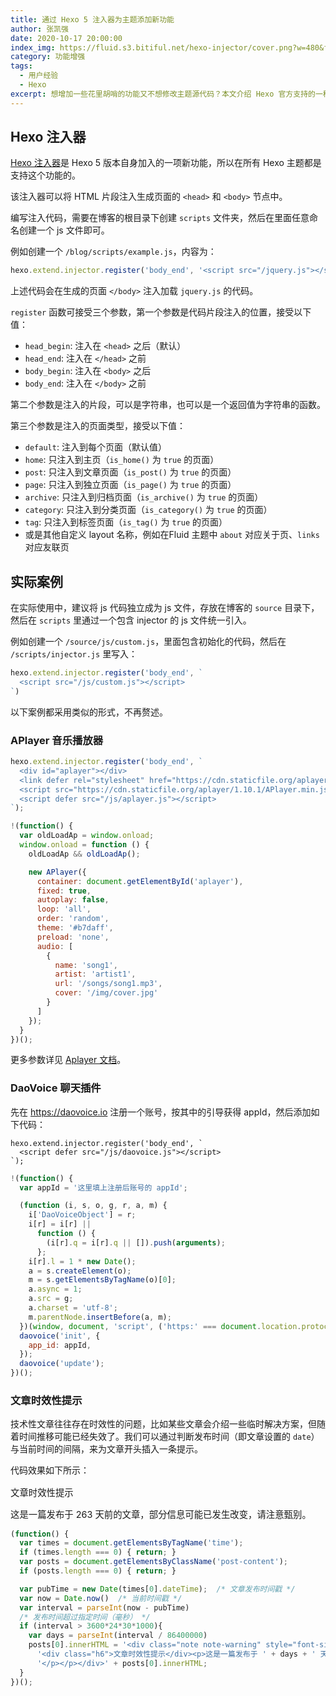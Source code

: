 ```yaml
---
title: 通过 Hexo 5 注入器为主题添加新功能
author: 张凯强
date: 2020-10-17 20:00:00
index_img: https://fluid.s3.bitiful.net/hexo-injector/cover.png?w=480&fmt=webp
category: 功能增强
tags:
  - 用户经验
  - Hexo
excerpt: 想增加一些花里胡哨的功能又不想修改主题源代码？本文介绍 Hexo 官方支持的一种无侵入式的修改方式，适用于所有主题。
---
```


## Hexo 注入器

[Hexo 注入器](https://hexo.io/zh-cn/api/injector.html)是 Hexo 5 版本自身加入的一项新功能，所以在所有 Hexo 主题都是支持这个功能的。

该注入器可以将 HTML 片段注入生成页面的 `<head>` 和 `<body>` 节点中。

编写注入代码，需要在博客的根目录下创建 `scripts` 文件夹，然后在里面任意命名创建一个 js 文件即可。

例如创建一个 `/blog/scripts/example.js`，内容为：

```javascript
hexo.extend.injector.register('body_end', '<script src="/jquery.js"></script>', 'default');
```

上述代码会在生成的页面 `</body>` 注入加载 `jquery.js` 的代码。

`register` 函数可接受三个参数，第一个参数是代码片段注入的位置，接受以下值：  
- `head_begin`: 注入在 `<head>` 之后（默认）  
- `head_end`: 注入在 `</head>` 之前  
- `body_begin`: 注入在 `<body>` 之后  
- `body_end`: 注入在 `</body>` 之前  

第二个参数是注入的片段，可以是字符串，也可以是一个返回值为字符串的函数。

第三个参数是注入的页面类型，接受以下值：  
- `default`: 注入到每个页面（默认值）  
- `home`: 只注入到主页（`is_home()` 为 `true` 的页面）  
- `post`: 只注入到文章页面（`is_post()` 为 `true` 的页面）  
- `page`: 只注入到独立页面（`is_page()` 为 `true` 的页面）  
- `archive`: 只注入到归档页面（`is_archive()` 为 `true` 的页面）  
- `category`: 只注入到分类页面（`is_category()` 为 `true` 的页面）  
- `tag`: 只注入到标签页面（`is_tag()` 为 `true` 的页面）  
- 或是其他自定义 layout 名称，例如在Fluid 主题中 `about` 对应关于页、`links` 对应友联页

## 实际案例

在实际使用中，建议将 js 代码独立成为 js 文件，存放在博客的 `source` 目录下，然后在 `scripts` 里通过一个包含 injector 的 js 文件统一引入。

例如创建一个 `/source/js/custom.js`，里面包含初始化的代码，然后在 `/scripts/injector.js` 里写入：

```javascript
hexo.extend.injector.register('body_end', `
  <script src="/js/custom.js"></script>
`)
```

以下案例都采用类似的形式，不再赘述。

### APlayer 音乐播放器

```javascript
hexo.extend.injector.register('body_end', `
  <div id="aplayer"></div>
  <link defer rel="stylesheet" href="https://cdn.staticfile.org/aplayer/1.10.1/APlayer.min.css" />
  <script src="https://cdn.staticfile.org/aplayer/1.10.1/APlayer.min.js"></script>
  <script defer src="/js/aplayer.js"></script>
`);
```

```javascript
!(function() {
  var oldLoadAp = window.onload;
  window.onload = function () {
    oldLoadAp && oldLoadAp();

    new APlayer({
      container: document.getElementById('aplayer'),
      fixed: true,
      autoplay: false,
      loop: 'all',
      order: 'random',
      theme: '#b7daff',
      preload: 'none',
      audio: [
        {
          name: 'song1',
          artist: 'artist1',
          url: '/songs/song1.mp3',
          cover: '/img/cover.jpg'
        }
      ]
    });
  }
})();
```

更多参数详见 [Aplayer 文档](https://aplayer.js.org/#/zh-Hans/?id=%E5%8F%82%E6%95%B0)。

### DaoVoice 聊天插件

先在 <https://daovoice.io> 注册一个账号，按其中的引导获得 appId，然后添加如下代码：

```
hexo.extend.injector.register('body_end', `
  <script defer src="/js/daovoice.js"></script>
`);
```

```javascript
!(function() {
  var appId = '这里填上注册后账号的 appId';

  (function (i, s, o, g, r, a, m) {  
    i['DaoVoiceObject'] = r;
    i[r] = i[r] ||
      function () {
        (i[r].q = i[r].q || []).push(arguments);
      };
    i[r].l = 1 * new Date();
    a = s.createElement(o);
    m = s.getElementsByTagName(o)[0];
    a.async = 1;
    a.src = g;
    a.charset = 'utf-8';
    m.parentNode.insertBefore(a, m);
  })(window, document, 'script', ('https:' === document.location.protocol ? 'https:' : 'http:') + '//widget.daovoice.io/widget/' + appId + '.js', 'daovoice');
  daovoice('init', {
    app_id: appId,
  });
  daovoice('update');
})();
```

### 文章时效性提示

技术性文章往往存在时效性的问题，比如某些文章会介绍一些临时解决方案，但随着时间推移可能已经失效了。我们可以通过判断发布时间（即文章设置的 `date`）与当前时间的间隔，来为文章开头插入一条提示。

代码效果如下所示：

<div class="note note-warning" style="font-size:0.9rem">
  <p></p>
  <div class="h6">文章时效性提示</div>
  <p>这是一篇发布于 263 天前的文章，部分信息可能已发生改变，请注意甄别。</p>
  <p></p>
</div>

```javascript
(function() {
  var times = document.getElementsByTagName('time');
  if (times.length === 0) { return; }
  var posts = document.getElementsByClassName('post-content');
  if (posts.length === 0) { return; }

  var pubTime = new Date(times[0].dateTime);  /* 文章发布时间戳 */
  var now = Date.now()  /* 当前时间戳 */
  var interval = parseInt(now - pubTime)
  /* 发布时间超过指定时间（毫秒） */
  if (interval > 3600*24*30*1000){
    var days = parseInt(interval / 86400000)
    posts[0].innerHTML = '<div class="note note-warning" style="font-size:0.9rem"><p>' +
      '<div class="h6">文章时效性提示</div><p>这是一篇发布于 ' + days + ' 天前的文章，部分信息可能已发生改变，请注意甄别。' +
      '</p></p></div>' + posts[0].innerHTML;
  }
})();
```
